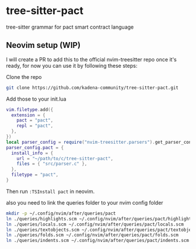 # tree-sitter-pact

tree-sitter grammar for pact smart contract language



## Neovim setup (WIP)

I will create a PR to add this to the official nvim-treesitter repo once it's ready, for now you can use it by following these steps:

Clone the repo

``` bash
git clone https://github.com/kadena-community/tree-sitter-pact.git
```

Add those to your init.lua

``` lua
vim.filetype.add({
  extension = {
    pact = "pact",
    repl = "pact",
  },
})
local parser_config = require("nvim-treesitter.parsers").get_parser_configs()
parser_config.pact = {
  install_info = {
    url = "~/path/to/c/tree-sitter-pact",
    files = { "src/parser.c" },
  },
  filetype = "pact",
}
```

Then run `:TSInstall pact` in neovim.

also you need to link the queries folder to your nvim config folder

``` bash
mkdir -p ~/.config/nvim/after/queries/pact
ln ./queries/highlights.scm ~/.config/nvim/after/queries/pact/highlights.scm
ln ./queries/locals.scm ~/.config/nvim/after/queries/pact/locals.scm
ln ./queries/textobjects.scm ~/.config/nvim/after/queries/pact/textobjects.scm
ln ./queries/folds.scm ~/.config/nvim/after/queries/pact/folds.scm
ln ./queries/indents.scm ~/.config/nvim/after/queries/pact/indents.scm
```
